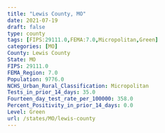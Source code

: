 ```yaml
---
title: "Lewis County, MO"
date: 2021-07-19
draft: false
type: county
tags: [FIPS:29111.0,FEMA:7.0,Micropolitan,Green]
categories: [MO]
County: Lewis County
State: MO
FIPS: 29111.0
FEMA_Region: 7.0
Population: 9776.0
NCHS_Urban_Rural_Classification: Micropolitan
Tests_in_prior_14_days: 35.0
Fourteen_day_test_rate_per_100000: 358.0
Percent_Positivity_in_prior_14_days: 0.0
Level: Green
url: /states/MO/lewis-county
---
```



